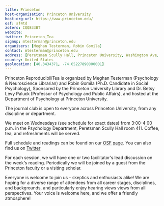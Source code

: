 ```yaml
---
title: Princeton
host-organisation: Princeton University 
host-org-url: https://www.princeton.edu/ 
osf: af4td
zotero: IQQ833BT
website: 
twitter: Princeton_Tea
signup: mtesterman@princeton.edu
organisers: [Meghan Testerman, Robin Gomila]
contact: mtesterman@princeton.edu
address: [Peretsman Scully Hall, Princeton University, Washington Ave, 08544, Princeton, NJ, United States]
country: United States
geolocation: [40.3434371, -74.65227890000001]
---
```


Princeton ReproducibiliTea is organized by Meghan Testerman (Psychology & Neuroscience Librarian) and Robin Gomila (Ph.D. Candidate in Social Psychology), Sponsored by the Princeton University Library and Dr. Betsy Levy Paluck (Professor of Psychology and Public Affairs), and hosted at the Department of Psychology at Princeton University. 

The journal club is open to everyone across Princeton University, from any discipline or department.

We meet on Wednesdays (see schedule for exact dates) from 3:00-4:00 p.m. in the Psychology Department, Peretsman Scully Hall room 411. Coffee, tea, and refreshments will be served.

Full schedule and readings can be found on our [OSF page](https://osf.io/af4td/).
You can also find us on [Twitter](https://twitter.com/Princeton_Tea)

For each session, we will have one or two facilitator's lead discussion on the week's reading. Periodically we will be joined by a guest from the Princeton faculty or a visiting scholar. 

Everyone is welcome to join us - skeptics and enthusiasts alike!
We are hoping for a diverse range of attendees from all career stages, disciplines, and backgrounds, and particularly enjoy hearing views views from all perspectives.
Your voice is welcome here, and we offer a friendly atmosphere!
